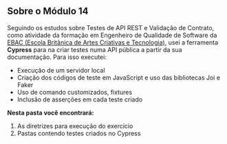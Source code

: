 ## Sobre o Módulo 14

Seguindo os estudos sobre Testes de API REST e Validação de Contrato, como atividade da formação em Engenheiro de Qualidade de Software da [EBAC (Escola Britânica de Artes Criativas e Tecnologia)](https://ebaconline.com.br/engenheiro-de-qualidade), usei a ferramenta **Cypress** para na criar testes numa API pública a partir da sua documentação. Para isso executei:

* Execução de um servidor local
* Criação dos códigos de teste em JavaScript e uso das bibliotecas Joi e Faker
* Uso de comando customizados, fixtures
* Inclusão de asserções em cada teste criado
  
__Nesta pasta você encontrará:__

1. As diretrizes para execução do exercício
2. Pastas contendo testes criados no Cypress
